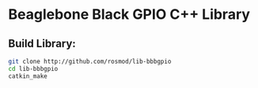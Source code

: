 Beaglebone Black GPIO C++ Library
=================================

Build Library:
-------------

```bash
git clone http://github.com/rosmod/lib-bbbgpio
cd lib-bbbgpio
catkin_make
```

